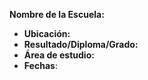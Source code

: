 **Nombre de la Escuela:**
- **Ubicación:**
- **Resultado/Diploma/Grado:**
- **Área de estudio:**
- **Fechas**: 
